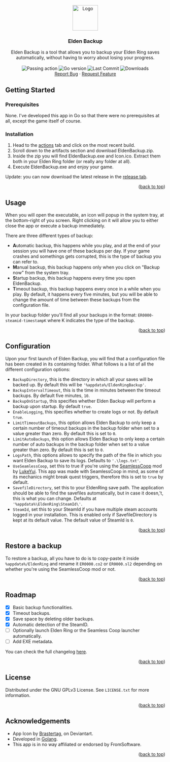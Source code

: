 <a name="readme-top"></a>
<div align="center">
  <a href="https://github.com/xNicklaj/EldenBackup">
    <img src="Icon.ico" alt="Logo" width="80" height="80">
  </a>

  <h3 align="center">Elden Backup</h3>
  <span align="center">
  </span>
  
  <p align="center">
    Elden Backup is a tool that allows you to backup your Elden Ring saves automatically, without having to worry about losing your progress.<br/><br/>
    <img src="https://github.com/xNicklaj/EldenBackup/actions/workflows/go.yml/badge.svg" alt="Passing action" /> <img src="https://img.shields.io/github/go-mod/go-version/xNicklaj/EldenBackup/main" alt="Go version" /> <img src="https://img.shields.io/github/last-commit/xNicklaj/EldenBackup" alt="Last Commit"/> <img src="https://img.shields.io/github/downloads/xNicklaj/EldenBackup/total" alt="Downloads" /><br/>
    <a href="https://github.com/xNicklaj/EldenBackup/issues">Report Bug</a>
    ·
    <a href="https://github.com/xNicklaj/EldenBackup/issues">Request Feature</a>
  </p>
</div>

## Getting Started
### Prerequisites

None. I've developed this app in Go so that there were no prerequisites at all, except the game itself of course.

### Installation

1. Head to the [actions](https://github.com/xNicklaj/EldenBackup/actions) tab and click on the most recent build.
2. Scroll down to the artifacts section and download EldenBackup.zip.
3. Inside the zip you will find EldenBackup.exe and Icon.ico. Extract them both in your Elden Ring folder (or really any folder at all).
4. Execute EldenBackup.exe and enjoy your game.

Update: you can now download the latest release in the [release tab](https://github.com/xNicklaj/EldenBackup/releases/latest).

<p align="right">(<a href="#readme-top">back to top</a>)</p>

## Usage

When you will open the executable, an icon will popup in the system tray, at the bottom-right of you screen. Right clicking on it will allow you to either close the app or execute a backup immediately.

There are three different types of backup:
 - **A**utomatic backup, this happens while you play, and at the end of your session you will have one of these backups per day. If your game crashes and somethings gets corrupted, this is the type of backup you can refer to.
 - **M**anual backup, this backup happens only when you click on "Backup now" from the system tray.
 - **S**tartup backup, this backup happens every time you open EldenBackup.
 - **T**imeout backup, this backup happens every once in a while when you play. By default, it happens every five minutes, but you will be able to change the amount of time between these backups from the configuration file. 

 In your backup folder you'll find all your backups in the format: `ER0000-steamid-timestampK` where K indicates the type of the backup.

<p align="right">(<a href="#readme-top">back to top</a>)</p>

 ## Configuration

 Upon your first launch of Elden Backup, you will find that a configuration file has been created in its containing folder.
 What follows is a list of all the different configuration options:
 
- `BackupDirectory`, this is the directory in which all your saves will be backed up. By default this will be `'%appdata%/EldenRingBackup'`.
- `BackupIntervalTimeout`, this is the time in minutes between the timeout backups. By default five minutes, `10`.
- `BackupOnStartup`, this specifies whether Elden Backup will perform a backup upon startup. By default `true`.
- `EnableLogging`, this specifies whether to create logs or not. By default `true`.
- `LimitTimeoutBackups`, this option allows Elden Backup to only keep a certain number of timeout backups in the backup folder when set to a value greater than zero. By default this is set to `0`.
- `LimitAutoBackups`, this option allows Elden Backup to only keep a certain number of auto backups in the backup folder when set to a value greater than zero. By default this is set to `0`.
- `LogsPath`, this options allows to specify the path of the file in which you want Elden Backup to save its logs. Defaults to `'.\logs.txt'`.
- `UseSeamlessCoop`, set this to true if you're using the [SeamlessCoop](https://www.nexusmods.com/eldenring/mods/510) mod by [LukeYui](https://www.nexusmods.com/eldenring/users/49594931?tab=about+me). This app was made with SeamlessCoop in mind, as some of its mechanics might break quest triggers, therefore this is set to `true` by default.
- `SavefileDirectory`, set this to your EldenRing save path. The application should be able to find the savefiles automatically, but in case it doesn,'t, this is what you can change. Defaults at `'%appdata%\EldenRing\SteamId\'`.
- `SteamId`, set this to your SteamId if you have multiple steam accounts logged in your installation. This is enabled only if SavefileDirectory is kept at its default value. The default value of SteamId is `0`.

<p align="right">(<a href="#readme-top">back to top</a>)</p>

## Restore a backup

To restore a backup, all you have to do is to copy-paste it inside `%appdata%/EldenRing` and rename it `ER0000.co2` or `ER0000.sl2` depending on whether you're using the SeamlessCoop mod or not.

<p align="right">(<a href="#readme-top">back to top</a>)</p>

## Roadmap

- [x] Basic backup functionalities.
- [x] Timeout backups.
- [x] Save space by deleting older backups.
- [x] Automatic detection of the SteamID.
- [ ] Optionally launch Elden Ring or the Seamless Coop launcher automatically.
- [ ] Add EXE metadata.

You can check the full changelog <a href="https://github.com/xNicklaj/EldenBackup/releases/">here</a>.

<p align="right">(<a href="#readme-top">back to top</a>)</p>

<!-- LICENSE -->
## License

Distributed under the GNU GPLv3 License. See `LICENSE.txt` for more information.

<p align="right">(<a href="#readme-top">back to top</a>)</p>

## Acknowledgements

 - App Icon by [Brastertag](https://www.deviantart.com/brastertag/art/Elden-Ring-919397405), on Deviantart.
 - Developed in [Golang](https://go.dev).
 - This app is in no way affiliated or endorsed by FromSoftware.

<p align="right">(<a href="#readme-top">back to top</a>)</p>
